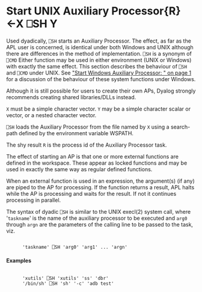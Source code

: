 




<h1 class="heading"><span class="name">Start UNIX Auxiliary Processor</span><span class="command">{R}←X ⎕SH Y</span></h1>

Used dyadically, `⎕SH` starts an Auxiliary Processor. The effect, as far as the APL user is concerned, is identical under both Windows and UNIX although there are differences in the method of implementation. `⎕SH` is a synonym of `⎕CMD` Either function may be used in either environment (UNIX or Windows) with exactly the same effect. This section describes the behaviour of `⎕SH` and `⎕CMD` under UNIX. See ["Start Windows Auxiliary Processor: " on page 1](../../../system-functions-a-z/system-functions-a-z/start-windows-auxiliary-processor.md) for a discussion of the behaviour of these system functions under Windows.


Although it is still possible for users to create their own APs, Dyalog strongly recommends creating shared libraries/DLLs instead.



`X` must be a simple character vector. `Y` may be a simple character scalar or vector, or a nested character vector.


`⎕SH` loads the Auxiliary Processor from the file named by `X` using a search-path defined by the environment variable WSPATH.


The shy result `R` is the process id of the Auxiliary Processor task.


The effect of starting an AP is that one or more external functions are defined in the workspace. These appear as locked functions and may be used in exactly the same way as regular defined functions.


When an external function is used in an expression, the argument(s) (if any) are piped to the AP for processing. If the function returns a result, APL halts while the AP is processing and waits for the result. If not it continues processing in parallel.


The syntax of dyadic `⎕SH` is similar to the UNIX execl(2) system call, where '`taskname`' is the name of the auxiliary processor to be executed and `arg0` through `argn` are the parameters of the calling line to be passed to the task, viz.
```apl

      'taskname' ⎕SH 'arg0' 'arg1' ... 'argn'

```

#### Examples
```apl

      'xutils' ⎕SH 'xutils' 'ss' 'dbr'
      '/bin/sh' ⎕SH 'sh' '-c' 'adb test'
```



